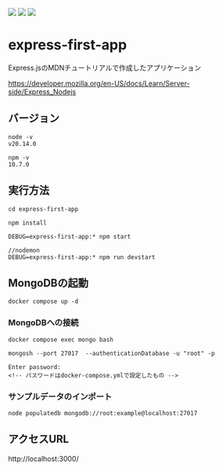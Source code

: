 <!-- シールド一覧 -->
<!-- 該当するプロジェクトの中から任意のものを選ぶ-->
<p style="display: inline">
  <!-- フロントエンドのフレームワーク一覧 -->
  <img src="https://img.shields.io/badge/-Node.js-000000.svg?logo=node.js&style=for-the-badge">
  <img src="https://img.shields.io/badge/-Express.js-000000.svg?logo=express.js&style=for-the-badge">
  <img src="https://img.shields.io/badge/-MongoDB-000000.svg?logo=mongodb&style=for-the-badge">
</p>

# express-first-app
Express.jsのMDNチュートリアルで作成したアプリケーション

https://developer.mozilla.org/en-US/docs/Learn/Server-side/Express_Nodejs

## バージョン
```
node -v
v20.14.0

npm -v
10.7.0
```


## 実行方法
```
cd express-first-app

npm install

DEBUG=express-first-app:* npm start

//nodemon
DEBUG=express-first-app:* npm run devstart

```

## MongoDBの起動
```
docker compose up -d
```

### MongoDBへの接続
```
docker compose exec mongo bash

mongosh --port 27017  --authenticationDatabase -u "root" -p

Enter password:
<!-- パスワードはdocker-compose.ymlで設定したもの -->
```

### サンプルデータのインポート
```
node populatedb mongodb://root:example@localhost:27017

```

## アクセスURL
http://localhost:3000/
